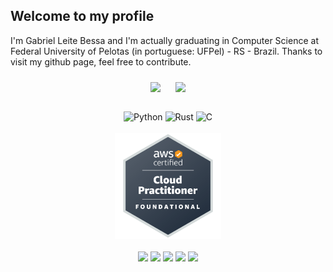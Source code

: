 ## Welcome to my profile

I'm Gabriel Leite Bessa and I'm actually graduating in Computer Science at Federal University of Pelotas (in portuguese: UFPel) - RS - Brazil. Thanks to visit my github page, feel free to contribute.

<div align="center">
    <img height="200em" style="margin:10px;" src="https://github-readme-stats.vercel.app/api?username=glbessa&show_icons=true&theme=dark"/>
    <img height="200em" style="margin:10px;" src="https://github-readme-stats.vercel.app/api/top-langs/?username=glbessa&layout=compact&theme=dark&hide=jupyter%20notebook"/>
</div>

<br>

<div align="center">
    <img align="center" alt="Python" height="50" width="50" src="https://cdn.jsdelivr.net/gh/devicons/devicon/icons/python/python-original.svg"/>
    <img align="center" alt="Rust" height="50" width="50" src="https://www.rust-lang.org/logos/rust-logo-128x128.png"/>
    <img align="center" alt="C" height="50" width="50" src="https://cdn.jsdelivr.net/gh/devicons/devicon/icons/c/c-plain.svg"/>
</div>

<br>

<div align="center">
    <img width="170" height="170" src="assets/aws-certified-cloud-practitioner.png">
</div>

<br>

<div align="center">
    <a href="https://github.com/glbessa"><img src="https://img.shields.io/badge/-Github-%230077B5?style=for-the-badge&logo=github&logoColor=black"></a>
    <a href="https://glbessa.github.io/"><img src="https://img.shields.io/badge/-Website-%230077B5?style=for-the-badge&logo=githubpages&logoColor=black"></a>
    <a href="mailto:gabrielleitebessa@gmail.com"><img src="https://img.shields.io/badge/-Gmail-%230077B5?style=for-the-badge&logo=gmail"></a>
    <a href="https://www.linkedin.com/in/gabrielleitebessa/"><img src="https://img.shields.io/badge/-LinkedIn-%230077B5?style=for-the-badge&logo=linkedin&logoColor=white"></a>
    <a href=""><img src="https://img.shields.io/badge/-Discord-%230077B5?style=for-the-badge&logo=discord&logoColor=white"></a>
</div>
